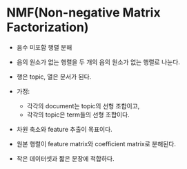 # NMF(Non-negative Matrix Factorization)

- 음수 미포함 행렬 분해
- 음의 원소가 없는 행렬을 두 개의 음의 원소가 없는 행렬로 나눈다.

- 행은 topic, 열은 문서가 된다.
- 가정:
  - 각각의 document는 topic의 선형 조합이고,
  - 각각의 topic은 term들의 선형 조합이다.
- 차원 축소와 feature 추출이 목표이다.
- 원본 행렬이 feature matrix와 coefficient matrix로 분해된다.
- 작은 데이터셋과 짧은 문장에 적합하다.
